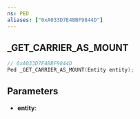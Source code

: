 ```yaml
---
ns: PED
aliases: ["0xA033D7E4BBF9844D"]
---
```

## _GET_CARRIER_AS_MOUNT

```c
// 0xA033D7E4BBF9844D
Ped _GET_CARRIER_AS_MOUNT(Entity entity);
```

## Parameters
* **entity**:
